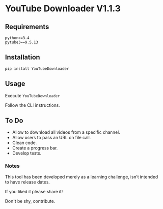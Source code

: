 # YouTube Downloader V1.1.3

## Requirements

    python>=3.4
    pytube3==9.5.13

## Installation

`pip install YouTubeDownloader`

## Usage

Execute `YouTubeDownloader`

Follow the CLI instructions.

## To Do

- Allow to download all videos from a specific channel.
- Allow users to pass an URL on file call.
- Clean code.
- Create a progress bar.
- Develop tests.

### Notes

This tool has been developed merely as a learning challenge, isn't intended to have release dates.

If you liked it please share it!

Don't be shy, contribute.

